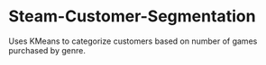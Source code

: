 # Steam-Customer-Segmentation
Uses KMeans to categorize customers based on number of games purchased by genre.
